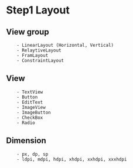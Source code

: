 # Step1 Layout
## View group
```
    - LinearLayout (Horizontal, Vertical)
    - RelaytiveLayout
    - FramLayout
    - ConstraintLayout
```
## View
```
    - TextView
    - Button
    - EditText
    - ImageView
    - ImageButton
    - CheckBox
    - Radio
```
## Dimension
```
    - px, dp, sp
    - ldpi, mdpi, hdpi, xhdpi, xxhdpi, xxxhdpi
```